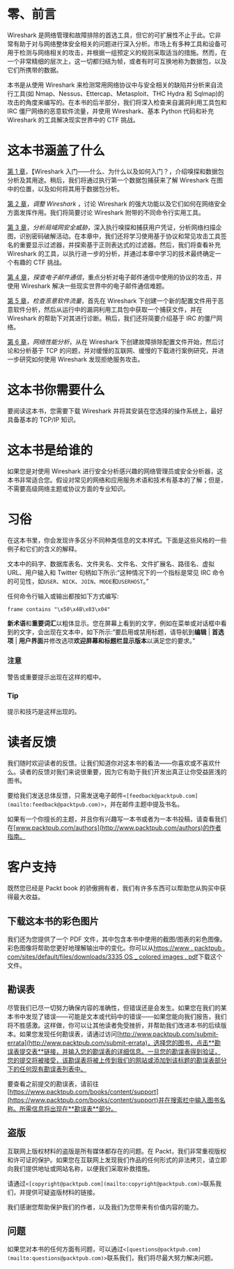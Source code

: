 # 零、前言

Wireshark 是网络管理和故障排除的首选工具，但它的可扩展性不止于此。它非常有助于对与网络整体安全相关的问题进行深入分析。市场上有多种工具和设备可用于检测与网络相关的攻击，并根据一组预定义的规则采取适当的措施。然而，在一个非常精细的层次上，这一切都归结为帧，或者有时可互换地称为数据包，以及它们所携带的数据。

本书是从使用 Wireshark 来检测常用网络协议中与安全相关的缺陷并分析来自流行工具(如 Nmap、Nessus、Ettercap、Metasploit、THC Hydra 和 Sqlmap)的攻击的角度来编写的。在本书的后半部分，我们将深入检查来自漏洞利用工具包和 IRC 僵尸网络的恶意软件流量，并使用 Wireshark、基本 Python 代码和补充 Wireshark 的工具解决现实世界中的 CTF 挑战。

# 这本书涵盖了什么

[第 1 章](ch01.html "Chapter 1. Getting Started with Wireshark – What, Why, and How?")，【Wireshark 入门——什么、为什么以及如何入门？，介绍嗅探和数据包分析及其用途。稍后，我们将通过执行第一个数据包捕获来了解 Wireshark 在图中的位置，以及如何将其用于数据包分析。

[第 2 章](ch02.html "Chapter 2. Tweaking Wireshark")，*调整 Wireshark* ，讨论 Wireshark 的强大功能以及它们如何在网络安全方面发挥作用。我们将简要讨论 Wireshark 附带的不同命令行实用工具。

[第 3 章](ch03.html "Chapter 3. Analyzing Threats to LAN Security")，*分析局域网安全威胁*，深入执行嗅探和捕获用户凭证，分析网络扫描企图，识别密码破解活动。在本章中，我们还将学习使用基于协议和常见攻击工具签名的重要显示过滤器，并探索基于正则表达式的过滤器。然后，我们将查看补充 Wireshark 的工具，以执行进一步的分析，并通过本章中学习的技术最终确定一个有趣的 CTF 挑战。

[第 4 章](ch04.html "Chapter 4. Probing E-mail Communications")，*探查电子邮件通信*，重点分析对电子邮件通信中使用的协议的攻击，并使用 Wireshark 解决一些现实世界中的电子邮件通信难题。

[第 5 章](ch05.html "Chapter 5. Inspecting Malware Traffic")，*检查恶意软件流量*，首先在 Wireshark 下创建一个新的配置文件用于恶意软件分析，然后从运行中的漏洞利用工具包中获取一个捕获文件，并在 Wireshark 的帮助下对其进行诊断。稍后，我们还将简要介绍基于 IRC 的僵尸网络。

[第 6 章](ch06.html "Chapter 6. Network Performance Analysis")，*网络性能分析*，从在 Wireshark 下创建故障排除配置文件开始，然后讨论和分析基于 TCP 的问题，并对缓慢的互联网、缓慢的下载进行案例研究，并进一步研究如何使用 Wireshark 发现拒绝服务攻击。

# 这本书你需要什么

要阅读这本书，您需要下载 Wireshark 并将其安装在您选择的操作系统上，最好具备基本的 TCP/IP 知识。

# 这本书是给谁的

如果您是对使用 Wireshark 进行安全分析感兴趣的网络管理员或安全分析器，这本书非常适合您。假设对常见的网络和应用服务术语和技术有基本的了解；但是，不需要高级网络主题或协议方面的专业知识。

# 习俗

在这本书里，你会发现许多区分不同种类信息的文本样式。下面是这些风格的一些例子和它们的含义的解释。

文本中的码字、数据库表名、文件夹名、文件名、文件扩展名、路径名、虚拟 URL、用户输入和 Twitter 句柄如下所示:“这种情况下的一个指标是常见 IRC 命令的可见性，如`USER`、`NICK`、`JOIN`、`MODE`和`USERHOST`。”

任何命令行输入或输出都按如下方式编写:

```
frame contains "\x50\x4B\x03\x04"

```

**新术语**和**重要词汇**以粗体显示。您在屏幕上看到的文字，例如在菜单或对话框中看到的文字，会出现在文本中，如下所示:“要启用或禁用标题，请导航到**编辑** | **首选项** | **用户界面**并修改选项**欢迎屏幕和标题栏显示版本**以满足您的要求。”

### 注意

警告或重要提示出现在这样的框中。

### Tip

提示和技巧是这样出现的。

# 读者反馈

我们随时欢迎读者的反馈。让我们知道你对这本书的看法——你喜欢或不喜欢什么。读者的反馈对我们来说很重要，因为它有助于我们开发出真正让你受益匪浅的图书。

要给我们发送总体反馈，只需发送电子邮件`<[feedback@packtpub.com](mailto:feedback@packtpub.com)>`，并在邮件主题中提及书名。

如果有一个你擅长的主题，并且你有兴趣写一本书或者为一本书投稿，请查看我们在[www.packtpub.com/authors](http://www.packtpub.com/authors)的作者指南。

# 客户支持

既然您已经是 Packt book 的骄傲拥有者，我们有许多东西可以帮助您从购买中获得最大收益。

## 下载这本书的彩色图片

我们还为您提供了一个 PDF 文件，其中包含本书中使用的截图/图表的彩色图像。彩色图像将帮助您更好地理解输出中的变化。你可以从[https://www . packtpub . com/sites/default/files/downloads/3335 OS _ colored images . pdf](https://www.packtpub.com/sites/default/files/downloads/3335OS_ColoredImages.pdf)下载这个文件。

## 勘误表

尽管我们已尽一切努力确保内容的准确性，但错误还是会发生。如果您在我们的某本书中发现了错误——可能是文本或代码中的错误——如果您能向我们报告，我们将不胜感激。这样做，你可以让其他读者免受挫折，并帮助我们改进本书的后续版本。如果您发现任何勘误表，请通过访问[http://www.packtpub.com/submit-errata](http://www.packtpub.com/submit-errata)，选择您的图书，点击**勘误表提交表**链接，并输入您的勘误表的详细信息。一旦您的勘误表得到验证，您的提交将被接受，该勘误表将被上传到我们的网站或添加到该标题的勘误表部分下的任何现有勘误表列表中。

要查看之前提交的勘误表，请前往[https://www.packtpub.com/books/content/support](https://www.packtpub.com/books/content/support)并在搜索栏中输入图书名称。所需信息将出现在**勘误表**部分。

## 盗版

互联网上版权材料的盗版是所有媒体都存在的问题。在 Packt，我们非常重视版权和许可证的保护。如果您在互联网上发现我们作品的任何形式的非法拷贝，请立即向我们提供地址或网站名称，以便我们采取补救措施。

请通过`<[copyright@packtpub.com](mailto:copyright@packtpub.com)>`联系我们，并提供可疑盗版材料的链接。

我们感谢您帮助保护我们的作者，以及我们为您带来有价值内容的能力。

## 问题

如果您对本书的任何方面有问题，可以通过`<[questions@packtpub.com](mailto:questions@packtpub.com)>`联系我们，我们将尽最大努力解决问题。